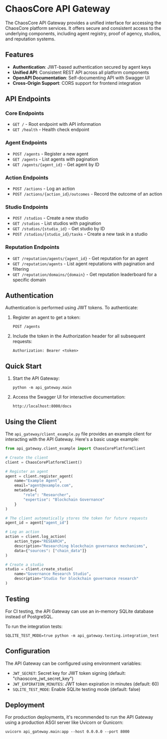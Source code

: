 # ChaosCore API Gateway

The ChaosCore API Gateway provides a unified interface for accessing the ChaosCore platform services. It offers secure and consistent access to the underlying components, including agent registry, proof of agency, studios, and reputation systems.

## Features

- **Authentication**: JWT-based authentication secured by agent keys
- **Unified API**: Consistent REST API across all platform components
- **OpenAPI Documentation**: Self-documenting API with Swagger UI
- **Cross-Origin Support**: CORS support for frontend integration

## API Endpoints

### Core Endpoints

- `GET /` - Root endpoint with API information
- `GET /health` - Health check endpoint

### Agent Endpoints

- `POST /agents` - Register a new agent
- `GET /agents` - List agents with pagination
- `GET /agents/{agent_id}` - Get agent by ID

### Action Endpoints

- `POST /actions` - Log an action
- `POST /actions/{action_id}/outcomes` - Record the outcome of an action

### Studio Endpoints

- `POST /studios` - Create a new studio
- `GET /studios` - List studios with pagination
- `GET /studios/{studio_id}` - Get studio by ID
- `POST /studios/{studio_id}/tasks` - Create a new task in a studio

### Reputation Endpoints

- `GET /reputation/agents/{agent_id}` - Get reputation for an agent
- `GET /reputation/agents` - List agent reputations with pagination and filtering
- `GET /reputation/domains/{domain}` - Get reputation leaderboard for a specific domain

## Authentication

Authentication is performed using JWT tokens. To authenticate:

1. Register an agent to get a token:
   ```
   POST /agents
   ```

2. Include the token in the Authorization header for all subsequent requests:
   ```
   Authorization: Bearer <token>
   ```

## Quick Start

1. Start the API Gateway:
   ```
   python -m api_gateway.main
   ```

2. Access the Swagger UI for interactive documentation:
   ```
   http://localhost:8000/docs
   ```

## Using the Client

The `api_gateway/client_example.py` file provides an example client for interacting with the API Gateway. Here's a basic usage example:

```python
from api_gateway.client_example import ChaosCorePlatformClient

# Create the client
client = ChaosCorePlatformClient()

# Register an agent
agent = client.register_agent(
    name="Example Agent",
    email="agent@example.com",
    metadata={
        "role": "Researcher",
        "expertise": "Blockchain Governance"
    }
)

# The client automatically stores the token for future requests
agent_id = agent["agent_id"]

# Log an action
action = client.log_action(
    action_type="RESEARCH",
    description="Researching blockchain governance mechanisms",
    data={"sources": ["chain_data"]}
)

# Create a studio
studio = client.create_studio(
    name="Governance Research Studio",
    description="Studio for blockchain governance research"
)
```

## Testing

For CI testing, the API Gateway can use an in-memory SQLite database instead of PostgreSQL.

To run the integration tests:

```
SQLITE_TEST_MODE=true python -m api_gateway.testing.integration_test
```

## Configuration

The API Gateway can be configured using environment variables:

- `JWT_SECRET`: Secret key for JWT token signing (default: "chaoscore_jwt_secret_key")
- `JWT_EXPIRATION_MINUTES`: JWT token expiration in minutes (default: 60)
- `SQLITE_TEST_MODE`: Enable SQLite testing mode (default: false)

## Deployment

For production deployments, it's recommended to run the API Gateway using a production ASGI server like Uvicorn or Gunicorn:

```
uvicorn api_gateway.main:app --host 0.0.0.0 --port 8000
``` 